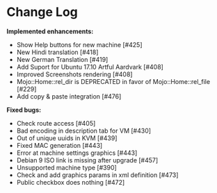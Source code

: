 # Change Log


**Implemented enhancements:**

- Show Help buttons for new machine [\#425]
- New Hindi translation [\#418]
- New German Translation [\#419]
- Add Suport for Ubuntu 17.10 Artful Aardvark [\#408]
- Improved Screenshots rendering [\#408]
- Mojo::Home::rel_dir is DEPRECATED in favor of Mojo::Home::rel_file [\#229]
- Add copy & paste integration [\#476]

**Fixed bugs:**

- Check route access [\#405]
- Bad encoding in description tab for VM [\#430]
- Out of unique uuids in KVM [\#439]
- Fixed MAC generation [\#443]
- Error at machine settings graphics [\#443]
- Debian 9 ISO link is missing after upgrade [\#457]
- Unsupported machine type [\#390]
- Check and add graphics params in xml definition [\#473]
- Public checkbox does nothing [\#472]

